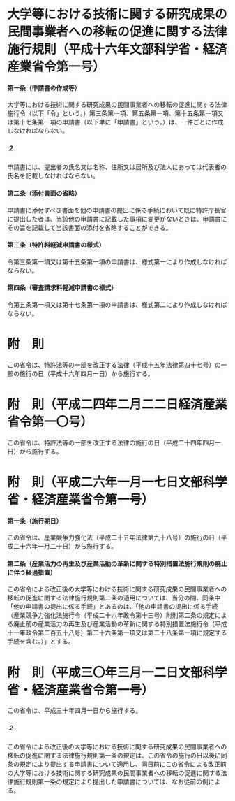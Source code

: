 # 大学等における技術に関する研究成果の民間事業者への移転の促進に関する法律施行規則（平成十六年文部科学省・経済産業省令第一号）
#### 第一条（申請書の作成等）
大学等における技術に関する研究成果の民間事業者への移転の促進に関する法律施行令（以下「令」という。）第三条第一項、第五条第一項、第十五条第一項又は第十七条第一項の申請書（以下単に「申請書」という。）は、一件ごとに作成しなければならない。
##### ２
申請書には、提出者の氏名又は名称、住所又は居所及び法人にあっては代表者の氏名を記載しなければならない。
#### 第二条（添付書面の省略）
申請書に添付すべき書面を他の申請書の提出に係る手続において既に特許庁長官に提出した者は、当該他の申請書に記載した事項に変更がないときは、申請書にその旨を記載して当該書面の添付を省略することができる。
#### 第三条（特許料軽減申請書の様式）
令第三条第一項又は第十五条第一項の申請書は、様式第一により作成しなければならない。
#### 第四条（審査請求料軽減申請書の様式）
令第五条第一項又は第十七条第一項の申請書は、様式第二により作成しなければならない。
# 附　則
この省令は、特許法等の一部を改正する法律（平成十五年法律第四十七号）の一部の施行の日（平成十六年四月一日）から施行する。
# 附　則（平成二四年二月二二日経済産業省令第一〇号）
この省令は、特許法等の一部を改正する法律の施行の日（平成二十四年四月一日）から施行する。
# 附　則（平成二六年一月一七日文部科学省・経済産業省令第一号）
#### 第一条（施行期日）
この省令は、産業競争力強化法（平成二十五年法律第九十八号）の施行の日（平成二十六年一月二十日）から施行する。
#### 第二条（産業活力の再生及び産業活動の革新に関する特別措置法施行規則の廃止に伴う経過措置）
この省令による改正後の大学等における技術に関する研究成果の民間事業者への移転の促進に関する法律施行規則第二条の適用については、当分の間、同条中「他の申請書の提出に係る手続」とあるのは、「他の申請書の提出に係る手続（産業競争力強化法施行令（平成二十六年政令第十三号）附則第二条の規定による廃止前の産業活力の再生及び産業活動の革新に関する特別措置法施行令（平成十一年政令第二百五十八号）第二十六条第一項又は第二十八条第一項に規定する手続を含む。）」とする。
# 附　則（平成三〇年三月一二日文部科学省・経済産業省令第一号）
この省令は、平成三十年四月一日から施行する。
##### ２
この省令による改正後の大学等における技術に関する研究成果の民間事業者への移転の促進に関する法律施行規則第一条の規定は、この省令の施行の日以後に同条の規定により提出する申請書について適用し、同日前にこの省令による改正前の大学等における技術に関する研究成果の民間事業者への移転の促進に関する法律施行規則第一条の規定により提出した申請書については、なお従前の例による。
